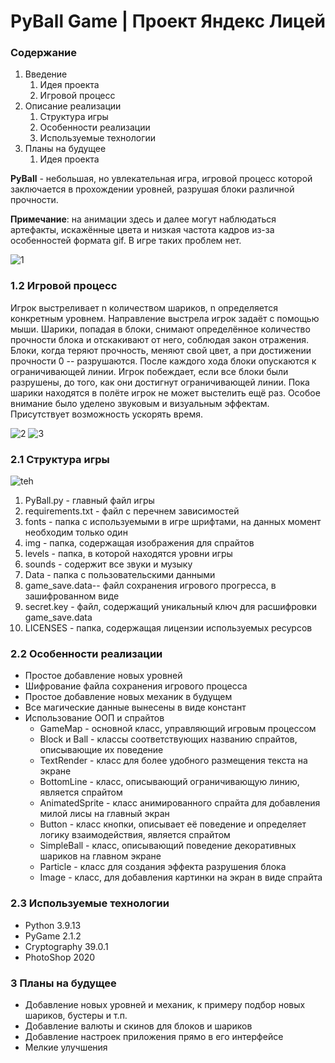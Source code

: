 # PyBall Game | Проект Яндекс Лицей

### Содержание
1.  Введение
    1.  Идея проекта
    2.  Игровой процесс
2.  Описание реализации
    1.  Структура игры
    2.  Особенности реализации
    3.  Используемые технологии
3.  Планы на будущее
    1.  Идея проекта

**PyBall** - небольшая, но увлекательная игра, игровой процесс которой
заключается в прохождении уровней, разрушая блоки различной прочности.

**Примечание**: на анимации здесь и далее могут наблюдаться артефакты,
искажённые цвета и низкая частота кадров из-за особенностей формата gif.
В игре таких проблем нет.

![1](https://user-images.githubusercontent.com/68386017/220633947-a6fcdca9-fec8-429d-b575-a48e059dcf94.gif)

### 1.2 Игровой процесс

Игрок выстреливает n количеством шариков, n определяется конкретным
уровнем. Направление выстрела игрок задаёт с помощью мыши. Шарики,
попадая в блоки, снимают определённое количество прочности блока и
отскакивают от него, соблюдая закон отражения. Блоки, когда теряют
прочность, меняют свой цвет, а при достижении прочности 0 --
разрушаются. После каждого хода блоки опускаются к ограничивающей линии.
Игрок побеждает, если все блоки были разрушены, до того, как они
достигнут ограничивающей линии. Пока шарики находятся в полёте игрок не
может выстелить ещё раз. Особое внимание было уделено звуковым и
визуальным эффектам. Присутствует возможность ускорять время.

![2](https://user-images.githubusercontent.com/68386017/220634055-9674eded-2d29-492f-add6-0893044f92ea.gif)
![3](https://user-images.githubusercontent.com/68386017/220634074-ce8011ba-3236-4e2b-9ee2-31488478fdea.gif)

### 2.1 Структура игры
![teh](https://user-images.githubusercontent.com/68386017/220634438-a65008e2-eb16-4175-a373-00680bba37e6.png)

1. PyBall.py - главный файл игры
2. requirements.txt - файл с перечнем зависимостей
3. fonts - папка с используемыми в игре шрифтами, на данных момент
необходим только один
4. img - папка, содержащая изображения для спрайтов
5. levels - папка, в которой находятся уровни игры
6. sounds - содержит все звуки и музыку
7. Data - папка с пользовательскими данными
8. game_save.data-- файл сохранения игрового прогресса, в
зашифрованном виде
9. secret.key - файл, содержащий уникальный ключ для расшифровки
game_save.data
10. LICENSES - папка, содержащая лицензии используемых ресурсов

### 2.2 Особенности реализации
-   Простое добавление новых уровней
-   Шифрование файла сохранения игрового процесса
-   Простое добавление новых механик в будущем
-   Все магические данные вынесены в виде констант
-   Использование ООП и спрайтов
    -   GameMap - основной класс, управляющий игровым процессом
    -   Block и Ball - классы соответствующих названию спрайтов,
        описывающие их поведение
    -   TextRender - класс для более удобного размещения текста на
        экране
    -   BottomLine - класс, описывающий ограничивающую линию, является
        спрайтом
    -   AnimatedSprite - класс анимированного спрайта для добавления
        милой лисы на главный экран
    -   Button - класс кнопки, описывает её поведение и определяет
        логику взаимодействия, является спрайтом
    -   SimpleBall - класс, описывающий поведение декоративных шариков
        на главном экране
    -   Particle - класс для создания эффекта разрушения блока
    -   Image - класс, для добавления картинки на экран в виде спрайта

### 2.3 Используемые технологии
-   Python 3.9.13
-   PyGame 2.1.2
-   Cryptography 39.0.1
-   PhotoShop 2020

### 3 Планы на будущее
-   Добавление новых уровней и механик, к примеру подбор новых шариков,
    бустеры и т.п.
-   Добавление валюты и скинов для блоков и шариков
-   Добавление настроек приложения прямо в его интерфейсе
-   Мелкие улучшения
